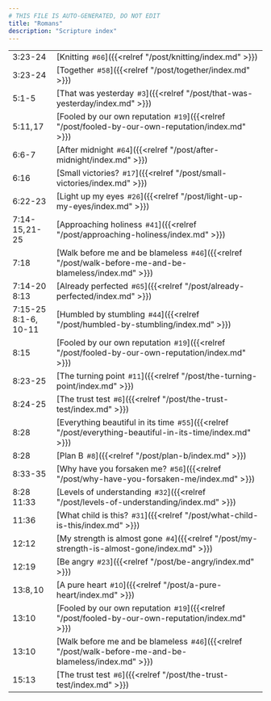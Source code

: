 ```yaml
---
# THIS FILE IS AUTO-GENERATED, DO NOT EDIT
title: "Romans"
description: "Scripture index"
---
```


|  |  |
| --- | --- |
| 3:23-24 | [Knitting<span style="font-size:smaller; padding-left:0.5em;">#66</span>]({{<relref "/post/knitting/index.md" >}}) |
| 3:23-24 | [Together<span style="font-size:smaller; padding-left:0.5em;">#58</span>]({{<relref "/post/together/index.md" >}}) |
| 5:1-5 | [That was yesterday<span style="font-size:smaller; padding-left:0.5em;">#3</span>]({{<relref "/post/that-was-yesterday/index.md" >}}) |
| 5:11, 17 | [Fooled by our own reputation<span style="font-size:smaller; padding-left:0.5em;">#19</span>]({{<relref "/post/fooled-by-our-own-reputation/index.md" >}}) |
| 6:6-7 | [After midnight<span style="font-size:smaller; padding-left:0.5em;">#64</span>]({{<relref "/post/after-midnight/index.md" >}}) |
| 6:16 | [Small victories?<span style="font-size:smaller; padding-left:0.5em;">#17</span>]({{<relref "/post/small-victories/index.md" >}}) |
| 6:22-23 | [Light up my eyes<span style="font-size:smaller; padding-left:0.5em;">#26</span>]({{<relref "/post/light-up-my-eyes/index.md" >}}) |
| 7:14-15, 21-25 | [Approaching holiness<span style="font-size:smaller; padding-left:0.5em;">#41</span>]({{<relref "/post/approaching-holiness/index.md" >}}) |
| 7:18 | [Walk before me and be blameless<span style="font-size:smaller; padding-left:0.5em;">#46</span>]({{<relref "/post/walk-before-me-and-be-blameless/index.md" >}}) |
| 7:14-20 <br/> 8:13 | [Already perfected<span style="font-size:smaller; padding-left:0.5em;">#65</span>]({{<relref "/post/already-perfected/index.md" >}}) |
| 7:15-25 <br/> 8:1-6, 10-11 | [Humbled by stumbling<span style="font-size:smaller; padding-left:0.5em;">#44</span>]({{<relref "/post/humbled-by-stumbling/index.md" >}}) |
| 8:15 | [Fooled by our own reputation<span style="font-size:smaller; padding-left:0.5em;">#19</span>]({{<relref "/post/fooled-by-our-own-reputation/index.md" >}}) |
| 8:23-25 | [The turning point<span style="font-size:smaller; padding-left:0.5em;">#11</span>]({{<relref "/post/the-turning-point/index.md" >}}) |
| 8:24-25 | [The trust test<span style="font-size:smaller; padding-left:0.5em;">#6</span>]({{<relref "/post/the-trust-test/index.md" >}}) |
| 8:28 | [Everything beautiful in its time<span style="font-size:smaller; padding-left:0.5em;">#55</span>]({{<relref "/post/everything-beautiful-in-its-time/index.md" >}}) |
| 8:28 | [Plan B<span style="font-size:smaller; padding-left:0.5em;">#8</span>]({{<relref "/post/plan-b/index.md" >}}) |
| 8:33-35 | [Why have you forsaken me?<span style="font-size:smaller; padding-left:0.5em;">#56</span>]({{<relref "/post/why-have-you-forsaken-me/index.md" >}}) |
| 8:28 <br/> 11:33 | [Levels of understanding<span style="font-size:smaller; padding-left:0.5em;">#32</span>]({{<relref "/post/levels-of-understanding/index.md" >}}) |
| 11:36 | [What child is this?<span style="font-size:smaller; padding-left:0.5em;">#31</span>]({{<relref "/post/what-child-is-this/index.md" >}}) |
| 12:12 | [My strength is almost gone<span style="font-size:smaller; padding-left:0.5em;">#4</span>]({{<relref "/post/my-strength-is-almost-gone/index.md" >}}) |
| 12:19 | [Be angry<span style="font-size:smaller; padding-left:0.5em;">#23</span>]({{<relref "/post/be-angry/index.md" >}}) |
| 13:8, 10 | [A pure heart<span style="font-size:smaller; padding-left:0.5em;">#10</span>]({{<relref "/post/a-pure-heart/index.md" >}}) |
| 13:10 | [Fooled by our own reputation<span style="font-size:smaller; padding-left:0.5em;">#19</span>]({{<relref "/post/fooled-by-our-own-reputation/index.md" >}}) |
| 13:10 | [Walk before me and be blameless<span style="font-size:smaller; padding-left:0.5em;">#46</span>]({{<relref "/post/walk-before-me-and-be-blameless/index.md" >}}) |
| 15:13 | [The trust test<span style="font-size:smaller; padding-left:0.5em;">#6</span>]({{<relref "/post/the-trust-test/index.md" >}}) |
